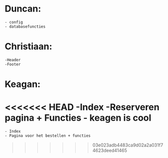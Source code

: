 # Duncan:
    - config
    - databasefuncties
# Christiaan: 
    -Header
    -Footer
# Keagan:
<<<<<<< HEAD
    -Index
    -Reserveren pagina + Functies
    - keagen is cool
=======
    - Index
    - Pagina voor het bestellen + functies 
>>>>>>> 03e023adb4483ca9d02a2a031f74623deed41465
